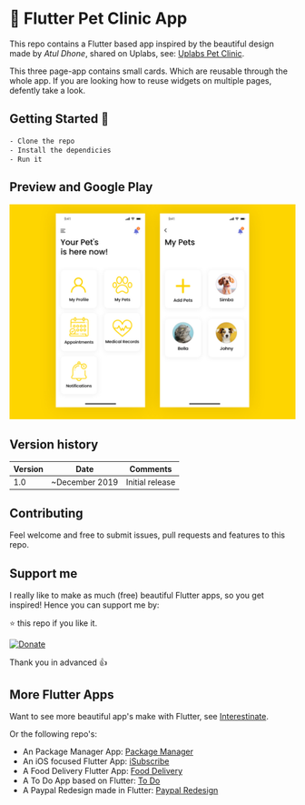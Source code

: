 # 🐶 Flutter Pet Clinic App

This repo contains a Flutter based app inspired by the beautiful design made by *Atul Dhone*, shared on Uplabs, see: [Uplabs Pet Clinic](https://www.uplabs.com/posts/pet-clinic).

This three page-app contains small cards. Which are reusable through the whole app. If you are looking how to reuse widgets on multiple pages, defently take a look.

## Getting Started 🚀

```shell
- Clone the repo
- Install the dependicies
- Run it
```

## Preview and Google Play

![App preview](doc/AppPreview.jpg)

<!-- [![Get it on Google Play](doc/google-play-badge.png)](https://play.google.com/store/apps/details?id=com.interestinate.flutter_package_manager) -->

## Version history

| Version |       Date         |             Comments             |
| ------- | ------------------ | -------------------------------- |
| 1.0     | ~December 2019     | Initial release                  |


## Contributing

Feel welcome and free to submit issues, pull requests and features to this repo.

## Support me

I really like to make as much (free) beautiful Flutter apps, so you get inspired!
Hence you can support me by:

⭐️ this repo if you like it.

[![Donate](https://img.shields.io/badge/Donate-PayPal-green.svg)](https://paypal.me/jwalhout?locale.x=nl_NL)

Thank you in advanced 👍

## More Flutter Apps

Want to see more beautiful app's make with Flutter, see [Interestinate](https://interestinate.com).

Or the following repo's:
- An Package Manager App: [Package Manager](https://github.com/LiveLikeCounter/Flutter-Package-Manager)
- An iOS focused Flutter App: [iSubscribe](https://github.com/LiveLikeCounter/Flutter-iSubscribe)
- A Food Delivery Flutter App: [Food Delivery](https://github.com/LiveLikeCounter/Flutter-Food-Delivery)
- A To Do App based on Flutter: [To Do](https://github.com/LiveLikeCounter/Flutter-Todolist)
- A Paypal Redesign made in Flutter: [Paypal Redesign](https://github.com/LiveLikeCounter/Flutter-Paypal-Redesign)

